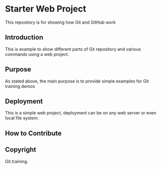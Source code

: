 # Starter Web Project

This repository is for showing how Git and GitHub work

## Introduction

This is example to show different parts of Git repository and various commands using a web project.

## Purpose

As stated above, the main purpose is to provide simple examples for Git training demos

## Deployment

This is a simple web project, deployment can be on any web server or even local file system.

## How to Contribute


## Copyright

Git.training.